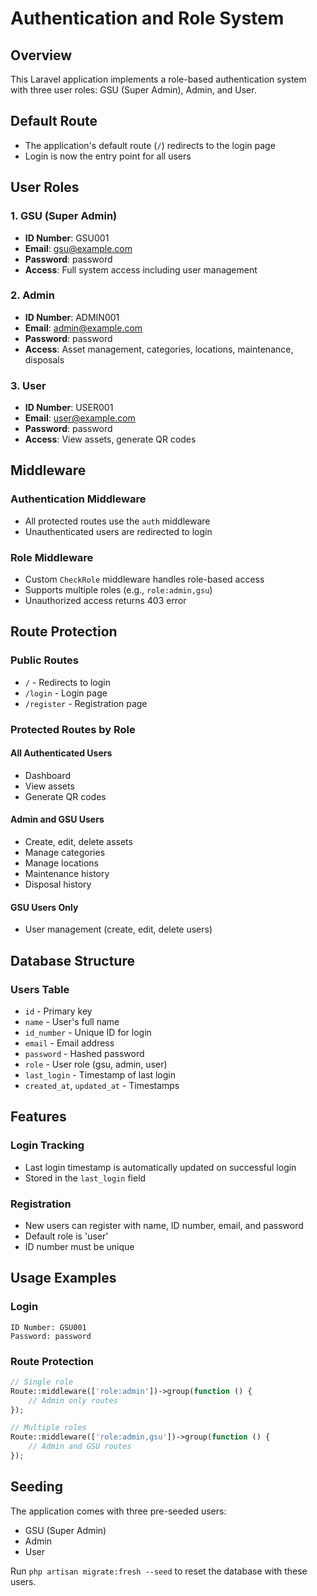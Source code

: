 # Authentication and Role System

## Overview
This Laravel application implements a role-based authentication system with three user roles: GSU (Super Admin), Admin, and User.

## Default Route
- The application's default route (`/`) redirects to the login page
- Login is now the entry point for all users

## User Roles

### 1. GSU (Super Admin)
- **ID Number**: GSU001
- **Email**: gsu@example.com
- **Password**: password
- **Access**: Full system access including user management

### 2. Admin
- **ID Number**: ADMIN001
- **Email**: admin@example.com
- **Password**: password
- **Access**: Asset management, categories, locations, maintenance, disposals

### 3. User
- **ID Number**: USER001
- **Email**: user@example.com
- **Password**: password
- **Access**: View assets, generate QR codes

## Middleware

### Authentication Middleware
- All protected routes use the `auth` middleware
- Unauthenticated users are redirected to login

### Role Middleware
- Custom `CheckRole` middleware handles role-based access
- Supports multiple roles (e.g., `role:admin,gsu`)
- Unauthorized access returns 403 error

## Route Protection

### Public Routes
- `/` - Redirects to login
- `/login` - Login page
- `/register` - Registration page

### Protected Routes by Role

#### All Authenticated Users
- Dashboard
- View assets
- Generate QR codes

#### Admin and GSU Users
- Create, edit, delete assets
- Manage categories
- Manage locations
- Maintenance history
- Disposal history

#### GSU Users Only
- User management (create, edit, delete users)

## Database Structure

### Users Table
- `id` - Primary key
- `name` - User's full name
- `id_number` - Unique ID for login
- `email` - Email address
- `password` - Hashed password
- `role` - User role (gsu, admin, user)
- `last_login` - Timestamp of last login
- `created_at`, `updated_at` - Timestamps

## Features

### Login Tracking
- Last login timestamp is automatically updated on successful login
- Stored in the `last_login` field

### Registration
- New users can register with name, ID number, email, and password
- Default role is 'user'
- ID number must be unique

## Usage Examples

### Login
```
ID Number: GSU001
Password: password
```

### Route Protection
```php
// Single role
Route::middleware(['role:admin'])->group(function () {
    // Admin only routes
});

// Multiple roles
Route::middleware(['role:admin,gsu'])->group(function () {
    // Admin and GSU routes
});
```

## Seeding
The application comes with three pre-seeded users:
- GSU (Super Admin)
- Admin
- User

Run `php artisan migrate:fresh --seed` to reset the database with these users. 
